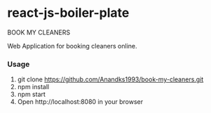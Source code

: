 # react-js-boiler-plate
BOOK MY CLEANERS

Web Application for booking cleaners online.

### Usage

1. git clone https://github.com/Anandks1993/book-my-cleaners.git
2. npm install
3. npm start
4. Open http://localhost:8080 in your browser
